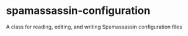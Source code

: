 spamassassin-configuration
==========================

A class for reading, editing, and writing Spamassassin configuration files
